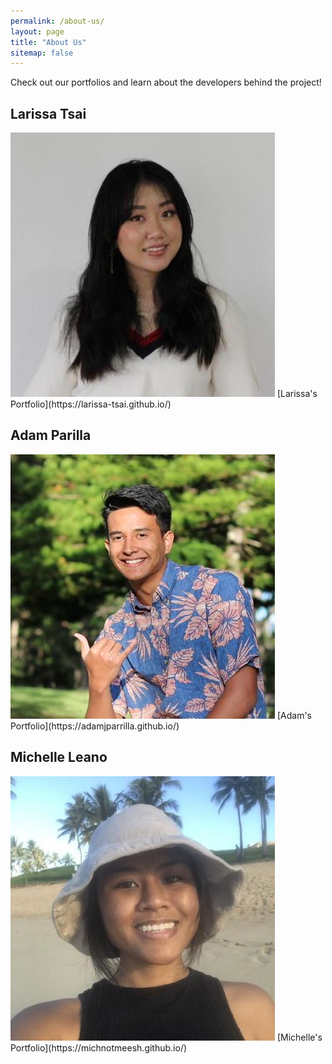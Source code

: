 ```yaml
---
permalink: /about-us/
layout: page
title: "About Us"
sitemap: false
---
```


Check out our portfolios and learn about the developers behind the project!

## Larissa Tsai
<img class="ui large image" src="../images/larissa.jpg">
[Larissa's Portfolio](https://larissa-tsai.github.io/)

## Adam Parilla
<img class="ui large image" src="../images/adam.jpg">
[Adam's Portfolio](https://adamjparrilla.github.io/)

## Michelle Leano
<img class="ui large image" src="../images/michelle.jpg">
[Michelle's Portfolio](https://michnotmeesh.github.io/)
